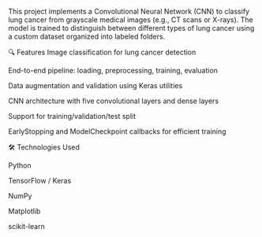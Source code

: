 
This project implements a Convolutional Neural Network (CNN) to classify lung cancer from grayscale medical images (e.g., CT scans or X-rays). The model is trained to distinguish between different types of lung cancer using a custom dataset organized into labeled folders.

🔍 Features
Image classification for lung cancer detection

End-to-end pipeline: loading, preprocessing, training, evaluation

Data augmentation and validation using Keras utilities

CNN architecture with five convolutional layers and dense layers

Support for training/validation/test split

EarlyStopping and ModelCheckpoint callbacks for efficient training

🛠️ Technologies Used

Python

TensorFlow / Keras

NumPy

Matplotlib

scikit-learn
